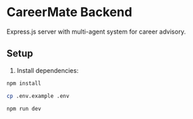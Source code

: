 # CareerMate Backend

Express.js server with multi-agent system for career advisory.

## Setup

1. Install dependencies:
```bash
npm install

cp .env.example .env

npm run dev